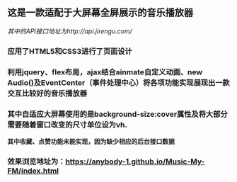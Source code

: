 ## 这是一款适配于大屏幕全屏展示的音乐播放器
*其中的API接口地址为http://api.jirengu.com/*
### 应用了HTML5和CSS3进行了页面设计
### 利用jquery、flex布局，ajax结合ainmate自定义动画、new Audio()及EventCenter（事件处理中心）将各项功能实现展现出一款交互比较好的音乐播放器
### 其中自适应大屏幕使用的是background-size:cover属性及将大部分需要随着窗口改变的尺寸单位设为vh.
**其中收藏、点赞功能未能实现，因为缺少相应的后台接口数据**

### 效果浏览地址为：https://anybody-1.github.io/Music-My-FM/index.html